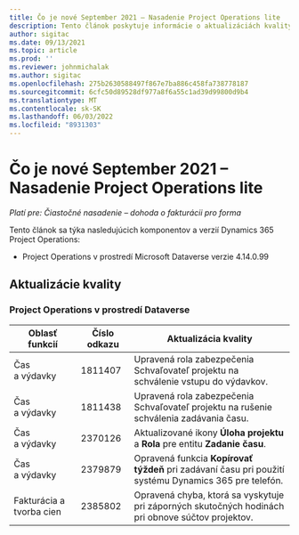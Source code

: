 ```yaml
---
title: Čo je nové September 2021 – Nasadenie Project Operations lite
description: Tento článok poskytuje informácie o aktualizáciách kvality dostupných vo vydaní nasadenia Project Operations lite v septembri 2021.
author: sigitac
ms.date: 09/13/2021
ms.topic: article
ms.prod: ''
ms.reviewer: johnmichalak
ms.author: sigitac
ms.openlocfilehash: 275b2630588497f867e7ba886c458fa738778187
ms.sourcegitcommit: 6cfc50d89528df977a8f6a55c1ad39d99800d9b4
ms.translationtype: MT
ms.contentlocale: sk-SK
ms.lasthandoff: 06/03/2022
ms.locfileid: "8931303"
---
```

# <a name="whats-new-september-2021---project-operations-lite-deployment"></a>Čo je nové September 2021 – Nasadenie Project Operations lite

_Platí pre: Čiastočné nasadenie – dohoda o fakturácii pro forma_

Tento článok sa týka nasledujúcich komponentov a verzií Dynamics 365 Project Operations:

  - Project Operations v prostredí Microsoft Dataverse verzie 4.14.0.99


## <a name="quality-updates"></a>Aktualizácie kvality

### <a name="project-operations-on-dataverse"></a>Project Operations v prostredí Dataverse


| **Oblasť funkcií** | **Číslo odkazu** | **Aktualizácia kvality** |
| --- | --- | --- |
| Čas a výdavky | 1811407 | Upravená rola zabezpečenia Schvaľovateľ projektu na schválenie vstupu do výdavkov. |
| Čas a výdavky | 1811438 | Upravená rola zabezpečenia Schvaľovateľ projektu na rušenie schválenia zadávania času. |
| Čas a výdavky | 2370126 | Aktualizované ikony **Úloha projektu** a **Rola** pre entitu **Zadanie času**. |
| Čas a výdavky | 2379879 | Opravená funkcia **Kopírovať týždeň** pri zadávaní času pri použití systému Dynamics 365 pre telefón. |
| Fakturácia a tvorba cien | 2385802 | Opravená chyba, ktorá sa vyskytuje pri záporných skutočných hodinách pri obnove súčtov projektov.|
